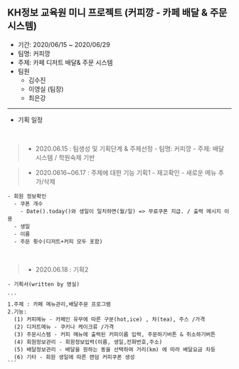 ## KH정보 교육원 미니 프로젝트 (커피깡 - 카페 배달 & 주문 시스템)

- 기간: 2020/06/15 ~ 2020/06/29
- 팀명: 커피깡
- 주제: 카페 디저트 배달& 주문 시스템
- 팀원
  - 김수진
  - 이영실 (팀장)
  - 최은강

<hr>
 
- 기획 일정

<br>

> - 2020.06.15 : 팀생성 및 기획단계 & 주제선정
    - 팀명: 커피깡
    - 주제: 배달 시스템 / 학원숙제 기반

> - 2020.0616~06.17 : 주제에 대한 기능 기획1
    - 재고확인
      - 새로운 메뉴 추가/삭제

    - 회원 정보확인
      - 쿠폰 개수
        - Date().today()와 생일이 일치하면(월/일) => 무료쿠폰 지급. / 출력 메시지 이용
      - 생일
      - 이름
      - 주문 횟수(디저트+커피 모두 포함)
  
<br>

  
> - 2020.06.18 : 기획2

    - 기획서(written by 영실)

    ```
    1.주제 : 카페 메뉴관리,배달주문 프로그램 
    2.기능: 
      (1) 커피메뉴 - 카페인 유무에 따른 구분(hot,ice) , 차(tea), 주스 /가격
      (2) 디저트메뉴 - 쿠키나 케이크류 /가격
      (3) 주문시스템 - 커피 메뉴에 출력된 커피이름 입력, 주문하기버튼 & 취소하기버튼
      (4) 회원정보관리 - 회원정보입력(이름, 생일,전화번호,주소)
      (5) 배달정보관리 - 배달을 원하는 동을 선택하여 거리(km) 에 따라 배달요금 차등
      (6) 기타 - 회원 생일에 따른 랜덤 커피쿠폰 생성
    ```
